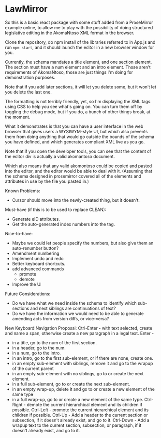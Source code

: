 # LawMirror

So this is a basic react package with some stuff added from a ProseMirror example online, to allow me to play
with the possibility of doing structured legislative editing in the AkomaNtoso XML format in the browser.

Clone the repository, do npm install of the libraries referred to in App.js and run `npm start`, and it should launch the editor in a new browser window for you.

Currently, the schema mandates a title element, and one section element. The section must have a num element and an intro element.
Those aren't requirements of AkomaNtoso, those are just things I'm doing for demonstration purposes.

Note that if you add later sections, it will let you delete some, but
it won't let you delete the last one.

The formatting is not terribly friendly, yet, so I'm displaying the XML tags using CSS to help you see what's going on. You can turn them off
by toggling the debug mode, but if you do, a bunch of other things break, at the moment.

What it demonstrates is that you can have a user interface in the web browser that gives users a WYSIWYM-style
UI, but which also prevents them from doing anything that would go outside the bounds of the schema you have defined,
and which generates compliant XML live as you go.

Note that if you open the developer tools, you can see that the content of the editor div is actually a valid akomantoso document.

Which also means that any valid akomontoso could be copied and pasted into the editor, and the editor would be able to deal with it.
(Assuming that the schema designed in prosemirror covered all of the elements and attributes in use by the file you pasted in.)

Known Problems:
* Cursor should move into the newly-created thing, but it doesn't.

Must-have (if this is to be used to replace CLEAN):
* Generate eID attributes.
* Get the auto-generated index numbers into the <num> tag.

Nice-to-have:
* Maybe we could let people specify the numbers, but also give them an auto-renumber button?
* Amendment numbering
* Implement undo and redo
* Better keyboard shortcuts.
* add advanced commands
  * promote
  * demote
* Improve the UI

Future Considerations:
* Do we have what we need inside the schema to identify which sub-sections and next siblings are continuations of text?
* Do we have the information we would need to be able to generate amending acts from version diffs, or vice-versa?

New Keyboard Navigation Proposal:
Ctrl-Enter - with text selected, create and name a span, otherwise create a new paragraph in a legal text.
Enter -
  - in a title, go to the num of the first section.
  - in a header, go to the num.
  - in a num, go to the intro.
  - in an intro, go to the first sub-element, or if there are none, create one.
  - in an empty sub-element with siblings, remove it and go to the wrapup of the current parent
  - in an empty sub-element with no siblings, go to or create the next element.
  - in a full sub-element, go to or create the next sub-element.
  - in an empty wrap-up, delete it and go to or create a new element of the same type
  - in a full wrap-up, go to or create a new element of the same type.
Ctrl-Right - demote the current hierarchical element and its children if possible.
Ctrl-Left - promote the current hierarchical element and its children if possible.
Ctrl-Up - Add a header to the current section or subsection, if it doesn't already exist, and go to it.
Ctrl-Down - Add a wrapup text to the current section, subsection, or paragraph, if it doesn't already exist, and go to it.
